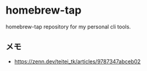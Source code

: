 # homebrew-tap
homebrew-tap repository for my personal cli tools.

## メモ
- https://zenn.dev/teitei_tk/articles/9787347abceb02
